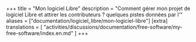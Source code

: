 +++
title = "Mon logiciel Libre"
description = "Comment gérer mon projet de logiciel Libre et attirer les contributeurs ? quelques pistes données par l'"
aliases = ["documentation/logiciel_libre/mon-logiciel-libre"]
[extra]
translations = [
    "activities/discussions/documentation/free-software/my-free-software/index.en.md"
]
+++
